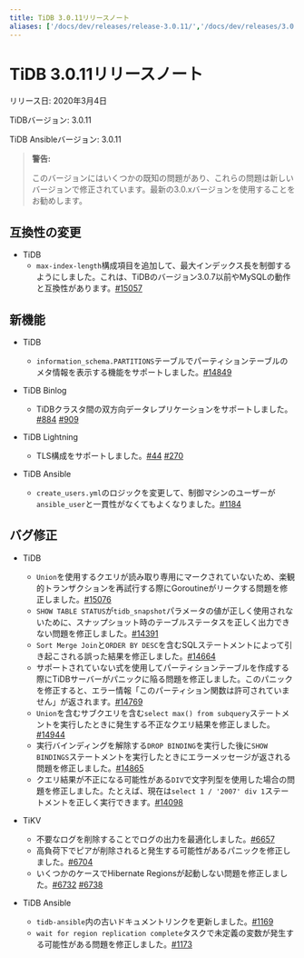 ```yaml
---
title: TiDB 3.0.11リリースノート
aliases: ['/docs/dev/releases/release-3.0.11/','/docs/dev/releases/3.0.11/']
---
```


# TiDB 3.0.11リリースノート

リリース日: 2020年3月4日

TiDBバージョン: 3.0.11

TiDB Ansibleバージョン: 3.0.11

> **警告:**
>
> このバージョンにはいくつかの既知の問題があり、これらの問題は新しいバージョンで修正されています。最新の3.0.xバージョンを使用することをお勧めします。

## 互換性の変更

* TiDB
    + `max-index-length`構成項目を追加して、最大インデックス長を制御するようにしました。これは、TiDBのバージョン3.0.7以前やMySQLの動作と互換性があります。[#15057](https://github.com/pingcap/tidb/pull/15057)

## 新機能

* TiDB
    + `information_schema.PARTITIONS`テーブルでパーティションテーブルのメタ情報を表示する機能をサポートしました。[#14849](https://github.com/pingcap/tidb/pull/14849)

* TiDB Binlog
    + TiDBクラスタ間の双方向データレプリケーションをサポートしました。[#884](https://github.com/pingcap/tidb-binlog/pull/884) [#909](https://github.com/pingcap/tidb-binlog/pull/909)

* TiDB Lightning
    + TLS構成をサポートしました。[#44](https://github.com/tikv/importer/pull/44) [#270](https://github.com/pingcap/tidb-lightning/pull/270)

* TiDB Ansible
    + `create_users.yml`のロジックを変更して、制御マシンのユーザーが`ansible_user`と一貫性がなくてもよくなりました。[#1184](https://github.com/pingcap/tidb-ansible/pull/1184)

## バグ修正

* TiDB
    + `Union`を使用するクエリが読み取り専用にマークされていないため、楽観的トランザクションを再試行する際にGoroutineがリークする問題を修正しました。[#15076](https://github.com/pingcap/tidb/pull/15076)
    + `SHOW TABLE STATUS`が`tidb_snapshot`パラメータの値が正しく使用されないために、スナップショット時のテーブルステータスを正しく出力できない問題を修正しました。[#14391](https://github.com/pingcap/tidb/pull/14391)
    + `Sort Merge Join`と`ORDER BY DESC`を含むSQLステートメントによって引き起こされる誤った結果を修正しました。[#14664](https://github.com/pingcap/tidb/pull/14664)
    + サポートされていない式を使用してパーティションテーブルを作成する際にTiDBサーバーがパニックに陥る問題を修正しました。このパニックを修正すると、エラー情報「このパーティション関数は許可されていません」が返されます。[#14769](https://github.com/pingcap/tidb/pull/14769)
    + `Union`を含むサブクエリを含む`select max() from subquery`ステートメントを実行したときに発生する不正なクエリ結果を修正しました。[#14944](https://github.com/pingcap/tidb/pull/14944)
    + 実行バインディングを解除する`DROP BINDING`を実行した後に`SHOW BINDINGS`ステートメントを実行したときにエラーメッセージが返される問題を修正しました。[#14865](https://github.com/pingcap/tidb/pull/14865)
    + クエリ結果が不正になる可能性がある`DIV`で文字列型を使用した場合の問題を修正しました。たとえば、現在は`select 1 / '2007' div 1`ステートメントを正しく実行できます。[#14098](https://github.com/pingcap/tidb/pull/14098)

* TiKV
    + 不要なログを削除することでログの出力を最適化しました。[#6657](https://github.com/tikv/tikv/pull/6657)
    + 高負荷下でピアが削除されると発生する可能性があるパニックを修正しました。[#6704](https://github.com/tikv/tikv/pull/6704)
    + いくつかのケースでHibernate Regionsが起動しない問題を修正しました。[#6732](https://github.com/tikv/tikv/pull/6732) [#6738](https://github.com/tikv/tikv/pull/6738)

* TiDB Ansible
    + `tidb-ansible`内の古いドキュメントリンクを更新しました。[#1169](https://github.com/pingcap/tidb-ansible/pull/1169)
    + `wait for region replication complete`タスクで未定義の変数が発生する可能性がある問題を修正しました。[#1173](https://github.com/pingcap/tidb-ansible/pull/1173)